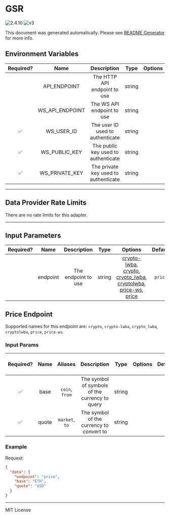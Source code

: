 # GSR

![2.4.10](https://img.shields.io/github/package-json/v/smartcontractkit/external-adapters-js?filename=packages/sources/gsr/package.json) ![v3](https://img.shields.io/badge/framework%20version-v3-blueviolet)

This document was generated automatically. Please see [README Generator](../../scripts#readme-generator) for more info.

## Environment Variables

| Required? |      Name       |             Description              |  Type  | Options |              Default              |
| :-------: | :-------------: | :----------------------------------: | :----: | :-----: | :-------------------------------: |
|           |  API_ENDPOINT   |     The HTTP API endpoint to use     | string |         |  `https://oracle.prod.gsr.io/v1`  |
|           | WS_API_ENDPOINT |      The WS API endpoint to use      | string |         | `wss://oracle.prod.gsr.io/oracle` |
|    ✅     |   WS_USER_ID    |   The user ID used to authenticate   | string |         |                                   |
|    ✅     |  WS_PUBLIC_KEY  | The public key used to authenticate  | string |         |                                   |
|    ✅     | WS_PRIVATE_KEY  | The private key used to authenticate | string |         |                                   |

---

## Data Provider Rate Limits

There are no rate limits for this adapter.

---

## Input Parameters

| Required? |   Name   |     Description     |  Type  |                                                                                     Options                                                                                     | Default |
| :-------: | :------: | :-----------------: | :----: | :-----------------------------------------------------------------------------------------------------------------------------------------------------------------------------: | :-----: |
|           | endpoint | The endpoint to use | string | [crypto-lwba](#price-endpoint), [crypto](#price-endpoint), [crypto_lwba](#price-endpoint), [cryptolwba](#price-endpoint), [price-ws](#price-endpoint), [price](#price-endpoint) | `price` |

## Price Endpoint

Supported names for this endpoint are: `crypto`, `crypto-lwba`, `crypto_lwba`, `cryptolwba`, `price`, `price-ws`.

### Input Params

| Required? | Name  |    Aliases     |                  Description                   |  Type  | Options | Default | Depends On | Not Valid With |
| :-------: | :---: | :------------: | :--------------------------------------------: | :----: | :-----: | :-----: | :--------: | :------------: |
|    ✅     | base  | `coin`, `from` | The symbol of symbols of the currency to query | string |         |         |            |                |
|    ✅     | quote | `market`, `to` |    The symbol of the currency to convert to    | string |         |         |            |                |

### Example

Request:

```json
{
  "data": {
    "endpoint": "price",
    "base": "ETH",
    "quote": "USD"
  }
}
```

---

MIT License
